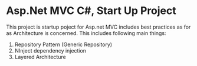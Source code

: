 # Asp.Net MVC C#,  Start Up Project

This project is startup poject for Asp.net MVC includes best practices as for as Architecture is concerned. This includes following main things:

1. Repository Pattern (Generic Repository)
2. NInject dependency injection
3. Layered Architecture
